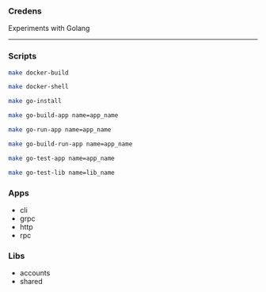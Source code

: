### Credens
Experiments with Golang

---

### Scripts

```bash
make docker-build

make docker-shell

make go-install

make go-build-app name=app_name

make go-run-app name=app_name

make go-build-run-app name=app_name

make go-test-app name=app_name

make go-test-lib name=lib_name
```

###  Apps
   - cli
   - grpc
   - http
   - rpc
   
###  Libs
   - accounts
   - shared
